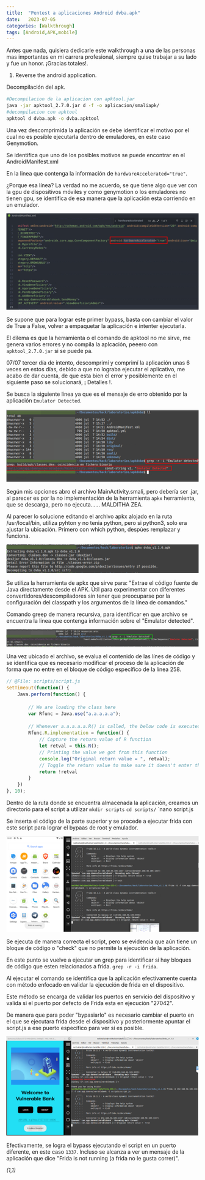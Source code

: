 ```yaml
---
title:  "Pentest a aplicaciones Android dvba.apk"
date:   2023-07-05
categories: [Walkthrough]
tags: [Android,APK,mobile]
---
```


Antes que nada, quisiera dedicarle este walkthrough a una de las personas mas importantes en mi carrera profesional, siempre quise trabajar a su lado y fue un honor.
¡Gracias totales!. 

1. Reverse the android application.

Decompilación del apk. 

``` bash
#Decompilacion de la aplicacion con apktool.jar
java -jar apktool_2.7.0.jar d -f -o aplicacion/smaliapk/
#decompilacion con apktool
apktool d dvba.apk -o dvba.apktool
```
Una vez descomprimida la aplicación se debe identificar el motivo por el cual no es posible ejecutarla dentro de emuladores, en este caso Genymotion. 

Se identifica que uno de los posibles motivos se puede encontrar en el AndroidManifest.xml 

En la linea que contenga la información de `hardwareAccelerated="true"`. 

¿Porque esa línea? La verdad no me acuerdo, se que tiene algo que ver con la gpu de dispositivos móviles y como genymotion o los emuladores no tienen gpu, se identifica de esa manera que la aplicación esta corriendo en un emulador. 

![image](/genes/dvba/hardwareAccelerated.png)

Se supone que para lograr este primer bypass, basta con cambiar el valor de True a False, volver a empaquetar la aplicación e intenter ejecutarla. 

El dilema es que la herramienta o el comando de apktool no me sirve, me genera varios errores y no compila la aplcación, peeero con `apktool_2.7.0.jar` si se puede pa.  

07/07 tercer día de intento, descomprimí y comprimí la aplicación unas 6 veces en estos días, debido a que no lograba ejecutar el aplicativo, me acabo de dar cuenta, de que esta bien el error y posiblemente en el siguiente paso se solucionará, ¡ Detalles !. 

Se busca la siguiente linea ya que es el mensaje de erro obtenido por la aplicación `Emulator Detected`. 

![image](/genes/dvba/emulatordetected.png)

Según mis opciones abro el archivo MainActivity.smali, pero debería ser .jar, al parecer es por la no implementación de la herramienta `apkx` herramienta, que se descarga, pero no ejecuta...... MALDITHA ZEA. 

Al parecer lo solucione editando el archivo apkx alojado en la ruta /usr/local/bin, utiliza pyhton y no tenia python, pero si python3, solo era ajustar la ubicación. Primero con which python, despúes remplazar y funciona. 

![image](/genes/dvba/apkx.png)

Se utiliza la herramienta de apkx que sirve para: "Extrae el código fuente de Java directamente desde el APK. Útil para experimentar con diferentes convertidores/descompiladores sin tener que preocuparse por la configuración del classpath y los argumentos de la línea de comandos."  

Comando greep de manera recursiva, para identificar en que archivo se encuentra la linea que contenga información sobre el "Emulator detected". 

![image](/genes/dvba/grep1.png)

Una vez ubicado el archivo, se evalua el contenido de las línes de código y se identifíca que es necesario modificar el proceso de la aplicación de forma que no entre en el bloque de código específico de la línea 258. 

``` js
// @File: scripts/script.js
setTimeout(function() {
    Java.perform(function() {

        // We are loading the class here
        var Rfunc = Java.use("a.a.a.a.a");

        // Whenever a.a.a.a.a.R() is called, the below code is executed
        Rfunc.R.implementation = function() {
            // Capture the return value of R function
            let retval = this.R();
            // Printing the value we got from this function
            console.log("Original return value = ", retval);
            // Toggle the return value to make sure it doesn't enter the if loop
            return !retval
        }
    })
}, 10);
```
Dentro de la ruta donde se encuentra almacenada la aplicación, creamos un directorio para el script a utilizar `mkdir scripts` `cd scripts/` `nano script.js

Se inserta el código de la parte superior y se procede a ejecutar frida con este script para lograr el bypaas de root y emulador. 

![image](/genes/dvba/scriptFridaUno.png)

Se ejecuta de manera correcta el script, pero se evidencia que aún tiene un bloque de código o "check" que no permite la ejecución de la aplicación. 

En este punto se vuelve a ejecutar un grep para identificar si hay bloques de código que esten relacionados a frida. `grep -r -i frida`. 

Al ejecutar el comando se identifica que la aplicación efectivamente cuenta con método enfocado en validar la ejecución de frida en el dispositivo. 

Este método se encarga de validar los puertos en servicio del dispositivo y valida si el puerto por defecto de Frida esta en ejecución "27042". 

De manera que para poder "bypasiarlo" es necesario cambiar el puerto en el que se ejecutara frida desde el dispositivo y posteriormente apuntar el script.js a ese puerto específico para ver si es posible. 


![image](/genes/dvba/fridaBypass.png)

Efectivamente, se logra el bypass ejecutando el script en un puerto diferente, en este caso `1337`. Incluso se alcanza a ver un mensaje de la aplicación que dice "Frida is not running (a frida no le gusta correr)". 




*(1,1)*

<!-- Check out the [Jekyll docs][jekyll] for more info on how to get the most out of Jekyll. File all bugs/feature requests at [Jekyll’s GitHub repo][jekyll-gh]. If you have questions, you can ask them on [Jekyll’s dedicated Help repository][jekyll-help]. -->